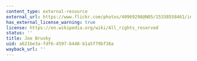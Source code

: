 ```yaml
---
content_type: external-resource
external_url: https://www.flickr.com/photos/40969298@N05/15338558461/in/photolist-pnq83v-7gq8jQ-nS84jZ-piaK7y-SUJVS9-TssPHp-SUJWrf-5a23Xi-qKajfk-SM1ovc-nmyzse-hB4aPZ-nTFNTM-4nUV2k-7m9CNf-7WnLUC-7m5KFp-5uLmkp-iGfwLi-piaJN7-eyokWH-hK5KXw-7WjuLi-SM1n6P-eBo6XM-nmh6go-5AzVhp-89y5Dd-RFPz6U-5a6g6d-5CZaMx-eyhEZp-p6dvS4-f3okZs-qZpWWP-9ixHzd-ssUHrz-eyhAyF-5WDqo4-aK1ZGn-6AP9XW-eysuTf-dEcMZE-4dwgit-p6doSf-6PRCYZ-aK22Fp-6PRCZZ-eykKjS-6PRCWr
has_external_license_warning: true
license: https://en.wikipedia.org/wiki/All_rights_reserved
status: ''
title: Joe Brusky
uid: a621be3a-fdf6-4597-b448-b1a5f79bf36a
wayback_url: ''
---
```

